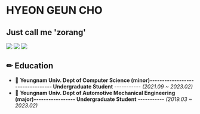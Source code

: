 # <div>
  
# HYEON GEUN CHO
## Just call me 'zorang'
  
</div>
<div align=left>

<img src="https://img.shields.io/badge/Python-3776AB?style=flat-square&logo=python&logoColor=white"/>
<img src="https://img.shields.io/badge/C/C++-00599C?style=flat-square&logo=C&logoColor=white"/>
<img src="https://img.shields.io/badge/Linux-FCC624?style=flat-square&logo=Linux&logoColor=black"/>

</div>

<div>

  <!--
  ## 💼 Work
  - 👉 **Hyundai MOBIS ------------------------------------------ Research Engineer** ------------------- *(2021.06 ~ _Now_)*
  
  ## 📌 Intern
  - 💻 **Remake Digital. Crolo ------------------------------------ Development Intern** ---------------- *(2020.09 ~ 2020.12)* 
  - 💻 **K-Sign ----------------------------------------------------- Development Intern** ---------------- *(2019.12 ~ 2020.02)*
  -->
  ## ✏ Education

  - 🏫 **Yeungnam Univ. Dept of Computer Science (minor)--------------------------------- Undergraduate Student** ----------- *(2021.09 ~ 2023.02)*
  - 🏫 **Yeungnam Univ. Dept of Automotive Mechanical Engineering (major)----------------- Undergraduate Student** ----------- *(2019.03 ~ 2023.02)*

  <!--
  - 🏫 **Dankook Univ. IDA_lab ----------------------------------- Assistant Researcher** -------------- *(2019.10 ~ 2020.08)*
  - 🏫 **University of California Irvine ---------------------------- Visiting Researcher** --------------- *(2019.07 ~ 2019.09)*
  - 🏫 **University of Pennsylvania ------------------------------- Language Trainee** ----------------- *(2018.12 ~ 2019.01)*  
  -->
  
</div>
